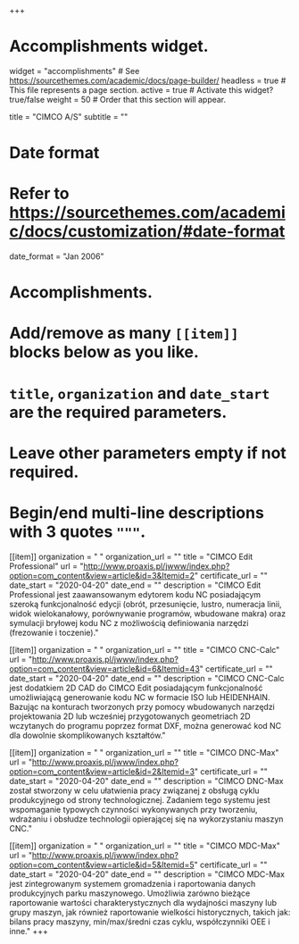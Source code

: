 +++
# Accomplishments widget.
widget = "accomplishments"  # See https://sourcethemes.com/academic/docs/page-builder/
headless = true  # This file represents a page section.
active = true  # Activate this widget? true/false
weight = 50  # Order that this section will appear.

title = "CIMCO A/S"
subtitle = ""

# Date format
#   Refer to https://sourcethemes.com/academic/docs/customization/#date-format
date_format = "Jan 2006"

# Accomplishments.
#   Add/remove as many `[[item]]` blocks below as you like.
#   `title`, `organization` and `date_start` are the required parameters.
#   Leave other parameters empty if not required.
#   Begin/end multi-line descriptions with 3 quotes `"""`.

[[item]]
  organization = " "
  organization_url = ""
  title = "CIMCO Edit Professional"
  url = "http://www.proaxis.pl/jwww/index.php?option=com_content&view=article&id=3&Itemid=2"
  certificate_url = ""
  date_start = "2020-04-20"
  date_end = ""
  description = "CIMCO Edit Professional jest zaawansowanym edytorem kodu NC posiadającym szeroką funkcjonalność edycji (obrót, przesunięcie, lustro, numeracja linii, widok wielokanałowy, porównywanie programów, wbudowane makra) oraz symulacji bryłowej kodu NC z możliwością definiowania narzędzi (frezowanie i toczenie)."

[[item]]
  organization = " "
  organization_url = ""
  title = "CIMCO CNC-Calc"
  url = "http://www.proaxis.pl/jwww/index.php?option=com_content&view=article&id=6&Itemid=43"
  certificate_url = ""
  date_start = "2020-04-20"
  date_end = ""
  description = "CIMCO CNC-Calc jest dodatkiem 2D CAD do CIMCO Edit posiadającym funkcjonalność umożliwiającą generowanie kodu NC w formacie ISO lub HEIDENHAIN. Bazując na konturach tworzonych przy pomocy wbudowanych narzędzi projektowania 2D lub wcześniej przygotowanych geometriach 2D wczytanych do programu poprzez format DXF, można generować kod NC dla dowolnie skomplikowanych kształtów."

[[item]]
  organization = " "
  organization_url = ""
  title = "CIMCO DNC-Max"
  url = "http://www.proaxis.pl/jwww/index.php?option=com_content&view=article&id=2&Itemid=3"
  certificate_url = ""
  date_start = "2020-04-20"
  date_end = ""
  description = "CIMCO DNC-Max został stworzony w celu ułatwienia pracy związanej z obsługą cyklu produkcyjnego od strony technologicznej. Zadaniem tego systemu jest wspomaganie typowych czynności wykonywanych przy tworzeniu, wdrażaniu i obsłudze technologii opierającej się na wykorzystaniu maszyn CNC."

  [[item]]
    organization = " "
    organization_url = ""
    title = "CIMCO MDC-Max"
    url = "http://www.proaxis.pl/jwww/index.php?option=com_content&view=article&id=5&Itemid=5"
    certificate_url = ""
    date_start = "2020-04-20"
    date_end = ""
    description = "CIMCO MDC-Max jest zintegrowanym systemem gromadzenia i raportowania danych produkcyjnych parku maszynowego. Umożliwia zarówno bieżące raportowanie wartości charakterystycznych dla wydajności maszyny lub grupy maszyn, jak również raportowanie wielkości historycznych, takich jak: bilans pracy maszyny, min/max/średni czas cyklu, współczynniki OEE i inne."
+++
